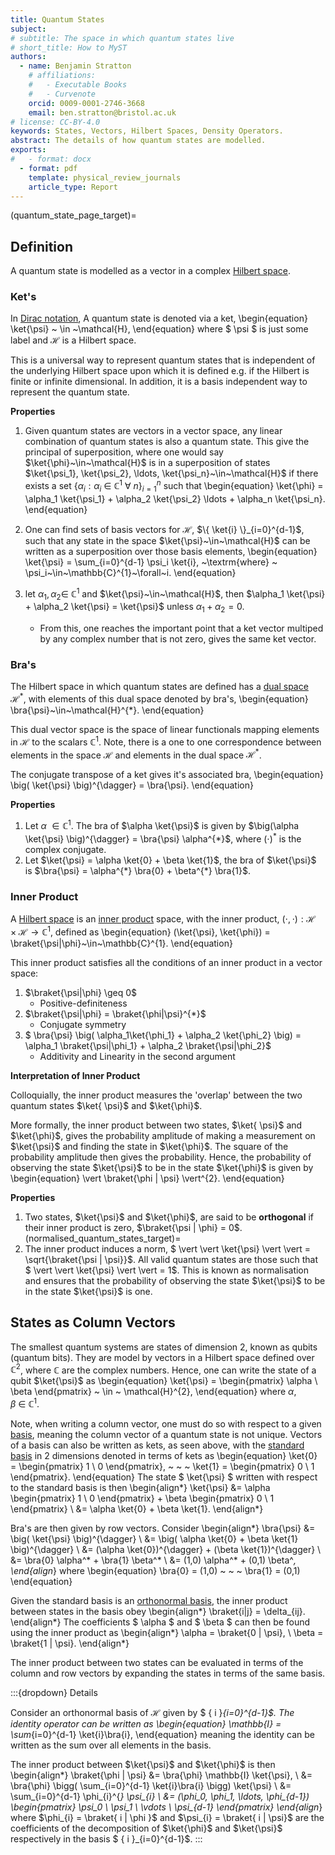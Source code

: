 ```yaml
---
title: Quantum States
subject: 
# subtitle: The space in which quantum states live
# short_title: How to MyST
authors:
  - name: Benjamin Stratton
    # affiliations:
    #   - Executable Books
    #   - Curvenote
    orcid: 0009-0001-2746-3668
    email: ben.stratton@bristol.ac.uk
# license: CC-BY-4.0
keywords: States, Vectors, Hilbert Spaces, Density Operators.  
abstract: The details of how quantum states are modelled.    
exports:
#   - format: docx
  - format: pdf
    template: physical_review_journals
    article_type: Report
---
```

(quantum_state_page_target)=
## Definition 

A quantum state is modelled as a vector in a complex [Hilbert space](#hilbert_space_target). 

### Ket's

In [Dirac notation](https://en.wikipedia.org/wiki/Bra%E2%80%93ket_notation), A quantum state is denoted via a ket,
\begin{equation}
\ket{\psi} ~ \in ~\mathcal{H},
\end{equation}
where $ \psi $ is just some label and $\mathcal{H}$ is a Hilbert space. 

This is a universal way to represent quantum states that is independent of the underlying Hilbert space upon which it is defined e.g. if the Hilbert is finite or infinite dimensional. In addition, it is a basis independent way to represent the quantum state. 

**Properties**
1. Given quantum states are vectors in a vector space, any linear combination of 
quantum states is also a quantum state. This give the principal of superposition, where one would say $\ket{\phi}~\in~\mathcal{H}$ is in a superposition of states $\ket{\psi_1}, \ket{\psi_2}, \ldots, \ket{\psi_n}~\in~\mathcal{H}$ if there exists a set $\{\alpha_i: \alpha_{i}~\in~\mathbb{C}^1~\forall~n \}_{i=1}^{n}$ such that
\begin{equation}
\ket{\phi} = \alpha_1 \ket{\psi_1} + \alpha_2 \ket{\psi_2} \ldots + \alpha_n \ket{\psi_n}.
\end{equation}

2. One can find sets of basis vectors for $\mathcal{H}$, $\{ \ket{i} \}_{i=0}^{d-1}$, such that any state in the space $\ket{\psi}~\in~\mathcal{H}$ can be written as a superposition over those basis elements,
\begin{equation}
\ket{\psi} = \sum_{i=0}^{d-1} \psi_i \ket{i}, ~\textrm{where} ~ \psi_i~\in~\mathbb{C}^{1}~\forall~i.
\end{equation}

3.  let $\alpha_1, \alpha_2 \in~\mathbb{C}^{1}$ and $\ket{\psi}~\in~\mathcal{H}$, then $\alpha_1 \ket{\psi} + \alpha_2 \ket{\psi} = \ket{\psi}$ unless $\alpha_1 + \alpha_2 = 0$. 
    - From this, one reaches the important point that a ket vector multiped by any complex number that is not zero, gives the same ket vector. 

### Bra's

The Hilbert space in which quantum states are defined has a [dual space](#dual_vector_spaces_target) $\mathcal{H}^{*}$, with elements of this dual space denoted by bra's,
\begin{equation}
\bra{\psi}~\in~\mathcal{H}^{*}.
\end{equation}

This dual vector space is the space of linear functionals mapping elements in $\mathcal{H}$ to the scalars $\mathbb{C}^{1}$. Note, there is a one to one correspondence between elements in the space $\mathcal{H}$ and elements in the dual space $\mathcal{H}^{*}$. 

The conjugate transpose of a ket gives it's associated bra,
\begin{equation}
\big( \ket{\psi} \big)^{\dagger} = \bra{\psi}.
\end{equation}

**Properties**
1. Let $\alpha~\in\mathbb{C}^{1}$. The bra of $\alpha \ket{\psi}$ is given by $\big(\alpha \ket{\psi} \big)^{\dagger} = \bra{\psi} \alpha^{*}$, where $(\cdot)^{*}$ is the complex conjugate. 
2. Let $\ket{\psi} = \alpha \ket{0} + \beta \ket{1}$, the bra of $\ket{\psi}$ is $\bra{\psi} = \alpha^{*} \bra{0} + \beta^{*} \bra{1}$. 

### Inner Product

A [Hilbert space](#hilbert_space_target) is an [inner product](#inner_product_target_definition_inner_product_space) space, with the inner product, $(\cdot, \cdot): \mathcal{H} \times \mathcal{H} \rightarrow \mathbb{C}^{1}$, defined as 
\begin{equation}
(\ket{\psi}, \ket{\phi}) = \braket{\psi|\phi}~\in~\mathbb{C}^{1}.
\end{equation}

This inner product satisfies all the conditions of an inner product in a vector space:
1. $\braket{\psi|\phi} \geq 0$
    - Positive-definiteness
2. $\braket{\psi|\phi} = \braket{\phi|\psi}^{*}$
    - Conjugate symmetry
3. $ \bra{\psi} \big( \alpha_1\ket{\phi_1} + \alpha_2 \ket{\phi_2} \big)  = \alpha_1 \braket{\psi|\phi_1} + \alpha_2 \braket{\psi|\phi_2}$ 
    - Additivity and Linearity in the second argument

**Interpretation of Inner Product** 

Colloquially, the inner product measures the 'overlap' between the two quantum states $\ket{ \psi}$ and $\ket{\phi}$. 

More formally, the inner product between two states, $\ket{ \psi}$ and $\ket{\phi}$, gives the probability amplitude of making a measurement on $\ket{\psi}$ and finding the state in $\ket{\phi}$. The square of the probability amplitude then gives the probability. Hence, the probability of observing the state $\ket{\psi}$ to be in the state $\ket{\phi}$ is given by 
\begin{equation}
\vert \braket{\phi | \psi} \vert^{2}. 
\end{equation}

**Properties**
1. Two states, $\ket{\psi}$ and $\ket{\phi}$, are said to be **orthogonal** if their inner product is zero, $\braket{\psi | \phi} = 0$. 
(normalised_quantum_states_target)=
2. The inner product induces a norm, $ \vert \vert \ket{\psi} \vert \vert = \sqrt{\braket{\psi | \psi}}$. All valid quantum states are those such that $ \vert \vert \ket{\psi} \vert \vert = 1$. This is known as normalisation and ensures that the probability of observing the state $\ket{\psi}$ to be in the state $\ket{\psi}$ is one.


## States as Column Vectors 

The smallest quantum systems are states of dimension $2$, known as qubits (quantum bits). They are model by vectors in a Hilbert space defined over $\mathbb{C}^{2}$, where $\mathbb{C}$ are the complex numbers. Hence, one can write the state of a qubit $\ket{\psi}$ as 
\begin{equation}
\ket{\psi} = \begin{pmatrix} \alpha \\ \beta \end{pmatrix} ~ \in ~ \mathcal{H}^{2},
\end{equation}
where $\alpha, \beta~\in~\mathbb{C}^{1}$. 

Note, when writing a column vector, one must do so with respect to a given [basis](#basis_page_target), meaning the column vector of a quantum state is not unique. Vectors of a basis can also be written as kets, as seen above, with the [standard basis](#standard_basis_basis_target) in $2$ dimensions denoted in terms of kets as
\begin{equation}
\ket{0} = \begin{pmatrix} 1 \\ 0 \end{pmatrix}, ~ ~ ~ \ket{1} = \begin{pmatrix} 0 \\ 1 \end{pmatrix}.
\end{equation}
The state $ \ket{\psi} $ written with respect to the standard basis is then
\begin{align*}
\ket{\psi} &= \alpha \begin{pmatrix} 1 \\ 0 \end{pmatrix} + \beta \begin{pmatrix} 0 \\ 1 \end{pmatrix} \\
&= \alpha \ket{0} + \beta \ket{1}.
\end{align*}

Bra's are then given by row vectors. Consider 
\begin{align*}
\bra{\psi} &= \big( \ket{\psi} \big)^{\dagger} \\
&= \big( \alpha \ket{0} + \beta \ket{1} \big)^{\dagger} \\
&= (\alpha \ket{0})^{\dagger} + (\beta \ket{1})^{\dagger} \\
&= \bra{0} \alpha^* + \bra{1} \beta^* \\
&= (1,0) \alpha^* + (0,1) \beta^*,
\end{align*}
where 
\begin{equation}
\bra{0} = (1,0) ~ ~ ~ \bra{1} = (0,1)
\end{equation}


Given the standard basis is an [orthonormal basis](#Orthonormal_Basis_basis_target), the inner product between states in the basis obey
\begin{align*}
\braket{i|j} = \delta_{ij}.
\end{align*}
The coefficients $ \alpha $ and $ \beta $ can then be found using the inner product as 
\begin{align*}
\alpha = \braket{0 | \psi}, \\
\beta = \braket{1 | \psi}. 
\end{align*}

The inner product between two states can be evaluated in terms of the column and row vectors by expanding the states in terms of the same basis. 

:::{dropdown} Details 


Consider an orthonormal basis of $\mathcal{H}$ given by $ \{ i \}_{i=0}^{d-1}$. The identity operator can be written as 
\begin{equation}
\mathbb{I} = \sum_{i=0}^{d-1} \ket{i}\bra{i},
\end{equation}
meaning the identity can be written as the sum over all elements in the basis. 

The inner product between $\ket{\psi}$ and $\ket{\phi}$ is then 
\begin{align*}
\braket{\phi | \psi} &= \bra{\phi} \mathbb{I} \ket{\psi}, \\
&= \bra{\phi} \bigg( \sum_{i=0}^{d-1} \ket{i}\bra{i} \bigg) \ket{\psi} \\
&= \sum_{i=0}^{d-1} \phi_{i}^{*} \psi_{i} \\
&= (\phi_0, \phi_1, \ldots, \phi_{d-1}) \begin{pmatrix} \psi_0 \\ \psi_1 \\ \vdots \\ \psi_{d-1} \end{pmatrix}
\end{align*}
where $\phi_{i} = \braket{ i | \phi }$ and $\psi_{i} = \braket{ i | \psi}$ are the coefficients of the decomposition of $\ket{\phi}$ and $\ket{\psi}$ respectively in the basis $ \{ i \}_{i=0}^{d-1}$. 
:::
<!-- General quantum states of finite dimensional $d$ are then modelled as vectors in a Hilbert space defined over $\mathbb{C}^{d}$. If the standard basis is given by the set of ket vectors $\{ \ket{i} \}_{i=0}^{d-1}$ then any state in the space $ \ket{\psi} $ can be decomposed into this basis as 
\begin{equation}
\ket{\psi} = \sum_{i} \psi_i \ket{i},
\end{equation}
where $\psi_i~\in~\mathbb{C}^{1}$ are coefficients given by 
\begin{equation}
\psi_{i} = \braket{i|\psi},
\end{equation}
given the standard basis is an [orthonormal basis](#Orthonormal_Basis_basis_target) meaning $\braket{i|i} = \delta_{ij}$. -->